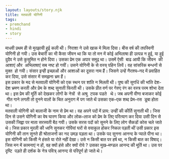 ```yaml
---  
layout: layouts/story.njk  
title: मतवाली योगिनी  
tags:  
- premchand  
- hindi  
- story  
---  
```

    
माधवी प्रथम ही से मुरझायी हुई कली थी। निराशा ने उसे खाक मे मिला दिया। बीस वर्ष की तपस्विनी योगिनी हो गयी। उस बेचारी का भी कैसा जीवन था कि या तो मन में कोई अभिलाषा ही उत्पन्न न हुई, या हुई दुदैव ने उसे कुसुमित न होने दिया। उसका प्रेम एक अपार समुद्र था। उसमें ऐसी  बाढ आयी कि जीवन  की आशाएं और  अभिलाषाएं सब नष्ट हो गयीं। उसने योगिनी के से वस्त्र् पहिन लियें। वह सांसरिक बन्धनों से मुक्त  हो गयी। संसार इन्ही इच्छाओं और आशाओं का दूसरा नाम हैं। जिसने उन्हें नैराश्य–नद में प्रवाहित कर दिया, उसे संसार में समझना भ्रम हैं।  
इस प्रकार के मद से मतवाली योगिनी को एक स्थन पर शांति न मिलती थी। पुष्प की सुगधिं की भांति देश-देश भ्रमण करती और प्रेम के शब्द सुनाती फिरती थी। उसके प्रीत वर्ण पर गेरुए रंग का वस्त्र परम शोभा देता था। इस प्रेम की मूर्ति को देखकर लोगों के नेत्रों  से अश्रु  टपक पडते   थे। जब अपनी वीणा बजाकर कोई  गीत गाने लगती तो वुनने वालों के चित अनुराग में पग जाते थें उसका एक–एक शब्द प्रेम–रस  डूबा होता था।  
मतवाली योगिनी को बालाजी के नाम से प्रेम था। वह अपने पदों में प्राय: उन्हीं की कीर्ति सुनाती थी। जिस दिन से उसने योगिनी का वेष घारण किया और लोक–लाज को प्रेम के लिए परित्याग कर दिया उसी दिन से उसकी जिह्वा पर माता सरस्वती बैठ गयी। उसके सरस पदों को सुनने के लिए लोग सैकडों कोस चले जाते थे। जिस प्रकार मुरली की ध्वनि सुनकर गोपिंयां घरों से वयाकुल होकर निकल पड़ती थीं उसी प्रकार इस योगिनी की तान सुनते ही श्रोताजनों का नद उमड़ पड़ता था। उसके पद सुनना आनन्द के प्याले पीना था।  
इस योगिनी को किसी ने हंसते या रोते नहीं देखा। उसे न किसी बात पर हर्ष था, न किसी बात का विषाद्। जिस मन में कामनाएं न हों, वह क्यों हंसे और क्यों रोये ? उसका मुख–मण्डल आनन्द की मूर्ति था। उस पर दृष्टि  पड़ते ही दर्शक के नेत्र पवित्र् आनन्द से परिपूर्ण हो जाते थे।  


    